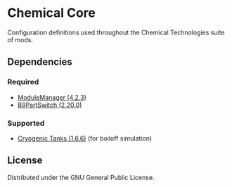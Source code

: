 # Chemical Core
Configuration definitions used throughout the Chemical Technologies suite of mods.

## Dependencies
### Required
- [ModuleManager (4.2.3)](https://github.com/sarbian/ModuleManager)
- [B9PartSwitch (2.20.0)](https://github.com/blowfishpro/B9PartSwitch)
### Supported
- [Cryogenic Tanks (1.6.6)](https://github.com/post-kerbin-mining-corporation/CryoTanks) (for boiloff simulation)

## License
Distributed under the GNU General Public License.